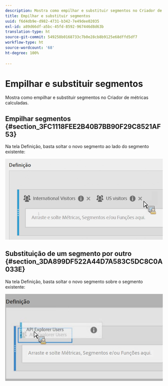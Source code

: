 ```yaml
---
description: Mostra como empilhar e substituir segmentos no Criador de métricas calculadas.
title: Empilhar e substituir segmentos
uuid: f6d4db9e-d982-4731-b342-7e49dee02035
exl-id: a89d66df-a5bc-45fd-8592-967446d8d63b
translation-type: ht
source-git-commit: 549258b0168733c7b0e28cb8b9125e68dffd5df7
workflow-type: ht
source-wordcount: '68'
ht-degree: 100%

---
```


# Empilhar e substituir segmentos

Mostra como empilhar e substituir segmentos no Criador de métricas calculadas.

## Empilhar segmentos {#section_3FC1118FEE2B40B7BB90F29C8521AF53}

Na tela Definição, basta soltar o novo segmento ao lado do segmento existente:

![](assets/cm_stack_seg.png)

## Substituição de um segmento por outro {#section_3DA899DF522A44D7A583C5DC8C0A033E}

Na tela Definição, basta soltar o novo segmento sobre o segmento existente:

![](assets/cm_replace_seg.png)
